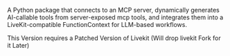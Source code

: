 A Python package that connects to an MCP server, dynamically generates AI-callable tools from server-exposed mcp tools, and integrates them into a LiveKit-compatible FunctionContext for LLM-based workflows.


This Version requires a Patched Version of Livekit (Will drop livekit Fork for it Later)
